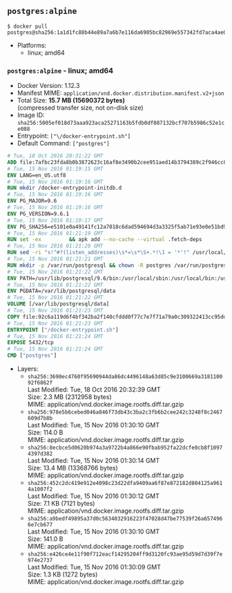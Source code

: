 ## `postgres:alpine`

```console
$ docker pull postgres@sha256:1a1d1fc88b44e89a7a6b7e116da6905bc82969e557342fd7aca4ae0f4274ca35
```

-	Platforms:
	-	linux; amd64

### `postgres:alpine` - linux; amd64

-	Docker Version: 1.12.3
-	Manifest MIME: `application/vnd.docker.distribution.manifest.v2+json`
-	Total Size: **15.7 MB (15690372 bytes)**  
	(compressed transfer size, not on-disk size)
-	Image ID: `sha256:5005ef018d73aaa923aca25271163b5fdb0df087132bcf707b5986c52e1ce088`
-	Entrypoint: `["\/docker-entrypoint.sh"]`
-	Default Command: `["postgres"]`

```dockerfile
# Tue, 18 Oct 2016 20:31:22 GMT
ADD file:7afbc23fda8b0b3872623c16af8e3490b2cee951aed14b3794389c2f946cc8c7 in / 
# Tue, 15 Nov 2016 01:19:15 GMT
ENV LANG=en_US.utf8
# Tue, 15 Nov 2016 01:19:16 GMT
RUN mkdir /docker-entrypoint-initdb.d
# Tue, 15 Nov 2016 01:19:16 GMT
ENV PG_MAJOR=9.6
# Tue, 15 Nov 2016 01:19:16 GMT
ENV PG_VERSION=9.6.1
# Tue, 15 Nov 2016 01:19:17 GMT
ENV PG_SHA256=e5101e0a49141fc12a7018c6dad594694d3a3325f5ab71e93e0e51bd94e51fcd
# Tue, 15 Nov 2016 01:21:19 GMT
RUN set -ex 		&& apk add --no-cache --virtual .fetch-deps 		ca-certificates 		openssl 		tar 		&& wget -O postgresql.tar.bz2 "https://ftp.postgresql.org/pub/source/v$PG_VERSION/postgresql-$PG_VERSION.tar.bz2" 	&& echo "$PG_SHA256 *postgresql.tar.bz2" | sha256sum -c - 	&& mkdir -p /usr/src/postgresql 	&& tar 		--extract 		--file postgresql.tar.bz2 		--directory /usr/src/postgresql 		--strip-components 1 	&& rm postgresql.tar.bz2 		&& apk add --no-cache --virtual .build-deps 		bison 		flex 		gcc 		libc-dev 		libedit-dev 		libxml2-dev 		libxslt-dev 		make 		openssl-dev 		perl 		util-linux-dev 		zlib-dev 		&& cd /usr/src/postgresql 	&& ./configure 		--enable-integer-datetimes 		--enable-thread-safety 		--enable-tap-tests 		--disable-rpath 		--with-uuid=e2fs 		--with-gnu-ld 		--with-pgport=5432 		--with-system-tzdata=/usr/share/zoneinfo 		--prefix=/usr/local 				--with-openssl 		--with-libxml 		--with-libxslt 	&& make -j "$(getconf _NPROCESSORS_ONLN)" world 	&& make install-world 	&& make -C contrib install 		&& runDeps="$( 		scanelf --needed --nobanner --recursive /usr/local 			| awk '{ gsub(/,/, "\nso:", $2); print "so:" $2 }' 			| sort -u 			| xargs -r apk info --installed 			| sort -u 	)" 	&& apk add --no-cache --virtual .postgresql-rundeps 		$runDeps 		bash 		su-exec 	&& apk del .fetch-deps .build-deps 	&& cd / 	&& rm -rf 		/usr/src/postgresql 		/usr/local/include/* 	&& find /usr/local -name '*.a' -delete
# Tue, 15 Nov 2016 01:21:20 GMT
RUN sed -ri "s!^#?(listen_addresses)\s*=\s*\S+.*!\1 = '*'!" /usr/local/share/postgresql/postgresql.conf.sample
# Tue, 15 Nov 2016 01:21:21 GMT
RUN mkdir -p /var/run/postgresql && chown -R postgres /var/run/postgresql
# Tue, 15 Nov 2016 01:21:22 GMT
ENV PATH=/usr/lib/postgresql/9.6/bin:/usr/local/sbin:/usr/local/bin:/usr/sbin:/usr/bin:/sbin:/bin
# Tue, 15 Nov 2016 01:21:22 GMT
ENV PGDATA=/var/lib/postgresql/data
# Tue, 15 Nov 2016 01:21:22 GMT
VOLUME [/var/lib/postgresql/data]
# Tue, 15 Nov 2016 01:21:23 GMT
COPY file:92c6a119d6f4bf342ba2f140cfddd0f77c7e7f71a79a0c309322413cc95ddd6e in / 
# Tue, 15 Nov 2016 01:21:23 GMT
ENTRYPOINT ["/docker-entrypoint.sh"]
# Tue, 15 Nov 2016 01:21:24 GMT
EXPOSE 5432/tcp
# Tue, 15 Nov 2016 01:21:24 GMT
CMD ["postgres"]
```

-	Layers:
	-	`sha256:3690ec4760f95690944da86dc4496148a63d85c9e3100669a318110092f6862f`  
		Last Modified: Tue, 18 Oct 2016 20:32:39 GMT  
		Size: 2.3 MB (2312958 bytes)  
		MIME: application/vnd.docker.image.rootfs.diff.tar.gzip
	-	`sha256:978e5b6cebed046a846f73db43c3ba2c3fb6b2cee242c3248f8c2467609d7b8b`  
		Last Modified: Tue, 15 Nov 2016 01:30:10 GMT  
		Size: 114.0 B  
		MIME: application/vnd.docker.image.rootfs.diff.tar.gzip
	-	`sha256:8ecbce5d0620b974a3a9722b4a866e90fbab952fa22dcfe0cb8f10974397d382`  
		Last Modified: Tue, 15 Nov 2016 01:30:14 GMT  
		Size: 13.4 MB (13368766 bytes)  
		MIME: application/vnd.docker.image.rootfs.diff.tar.gzip
	-	`sha256:452c2dc419e912e4098c23d22dfa9409aa6f87e872182d804125a9614a1007f2`  
		Last Modified: Tue, 15 Nov 2016 01:30:12 GMT  
		Size: 7.1 KB (7121 bytes)  
		MIME: application/vnd.docker.image.rootfs.diff.tar.gzip
	-	`sha256:a9bedf49895a37d0c5634032916223f47028d47be77539f26a6574966e7cb677`  
		Last Modified: Tue, 15 Nov 2016 01:30:10 GMT  
		Size: 141.0 B  
		MIME: application/vnd.docker.image.rootfs.diff.tar.gzip
	-	`sha256:e426ce4e11f90f712eacf14295204ff9d3120fc93ae95d59d7d39f7e974e2737`  
		Last Modified: Tue, 15 Nov 2016 01:30:09 GMT  
		Size: 1.3 KB (1272 bytes)  
		MIME: application/vnd.docker.image.rootfs.diff.tar.gzip
